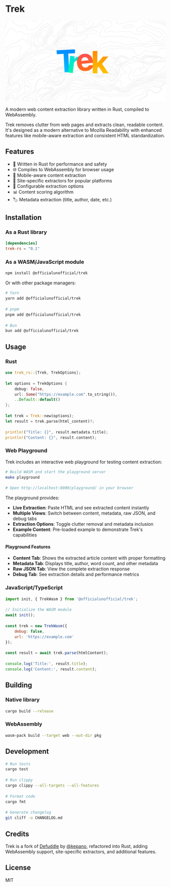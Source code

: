 # Trek

![Trek Banner](https://github.com/officialunofficial/trek/blob/main/banner.png)

A modern web content extraction library written in Rust, compiled to WebAssembly.

Trek removes clutter from web pages and extracts clean, readable content. It's designed as a modern alternative to Mozilla Readability with enhanced features like mobile-aware extraction and consistent HTML standardization.

## Features

- 🦀 Written in Rust for performance and safety
- 🌐 Compiles to WebAssembly for browser usage
- 📱 Mobile-aware content extraction
- 🎯 Site-specific extractors for popular platforms
- 🔧 Configurable extraction options
- 📊 Content scoring algorithm
- 🏷️ Metadata extraction (title, author, date, etc.)

## Installation

### As a Rust library

```toml
[dependencies]
trek-rs = "0.1"
```

### As a WASM/JavaScript module

```bash
npm install @officialunofficial/trek
```

Or with other package managers:

```bash
# Yarn
yarn add @officialunofficial/trek

# pnpm
pnpm add @officialunofficial/trek

# Bun
bun add @officialunofficial/trek
```

## Usage

### Rust

```rust
use trek_rs::{Trek, TrekOptions};

let options = TrekOptions {
    debug: false,
    url: Some("https://example.com".to_string()),
    ..Default::default()
};

let trek = Trek::new(options);
let result = trek.parse(html_content)?;

println!("Title: {}", result.metadata.title);
println!("Content: {}", result.content);
```

### Web Playground

Trek includes an interactive web playground for testing content extraction:

```bash
# Build WASM and start the playground server
make playground

# Open http://localhost:8000/playground/ in your browser
```

The playground provides:
- **Live Extraction**: Paste HTML and see extracted content instantly
- **Multiple Views**: Switch between content, metadata, raw JSON, and debug tabs
- **Extraction Options**: Toggle clutter removal and metadata inclusion
- **Example Content**: Pre-loaded example to demonstrate Trek's capabilities

#### Playground Features

- **Content Tab**: Shows the extracted article content with proper formatting
- **Metadata Tab**: Displays title, author, word count, and other metadata
- **Raw JSON Tab**: View the complete extraction response
- **Debug Tab**: See extraction details and performance metrics

### JavaScript/TypeScript

```javascript
import init, { TrekWasm } from '@officialunofficial/trek';

// Initialize the WASM module
await init();

const trek = new TrekWasm({
    debug: false,
    url: 'https://example.com'
});

const result = await trek.parse(htmlContent);

console.log('Title:', result.title);
console.log('Content:', result.content);
```

## Building

### Native library

```bash
cargo build --release
```

### WebAssembly

```bash
wasm-pack build --target web --out-dir pkg
```

## Development

```bash
# Run tests
cargo test

# Run clippy
cargo clippy --all-targets --all-features

# Format code
cargo fmt

# Generate changelog
git cliff -o CHANGELOG.md
```

## Credits

Trek is a fork of [Defuddle](https://github.com/kepano/defuddle) by [@kepano](https://github.com/kepano), refactored into Rust, adding WebAssembly support, site-specific extractors, and additional features.

## License

MIT
